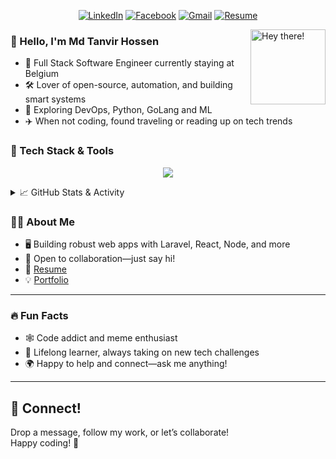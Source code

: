 <!-- Profile Banner -->
<p align="center">
  <!-- <img src="https://gprm.itsvg.in/api/banner?name=Shakil%20Ahmmed&desc=Full%20Stack%20Developer%20from%20Bangladesh%20%F0%9F%8C%B1&desc2=Building%20cool%20things%20with%20PHP%2C%20JS%2C%20Python%20%26%20More!&github=ShakilAhmmed" alt="Shakil Ahmmed Banner" width="100%" /> -->
</p>

<div align="center">

[![LinkedIn](https://img.shields.io/badge/-LinkedIn-1976d2?logo=linkedin&logoColor=white)](https://www.linkedin.com/in/tanvir112/)
[![Facebook](https://img.shields.io/badge/-Facebook-1976d2?logo=facebook&logoColor=white)](https://www.facebook.com/r3dr0k37)
[![Gmail](https://img.shields.io/badge/-Gmail-EA4335?logo=gmail&logoColor=white)](mailto:tanvirhossen112@gmail.com?subject=From%20GitHub&body=Hi,%20there.%20Found%20you%20from%20GitHub.)
[![Resume](https://img.shields.io/badge/-Resume-14171A?style=flat-square&logo=read-the-docs&logoColor=white)](https://drive.google.com/file/d/17CofSLaS42MwkgFXpEUKXGxJcqUtncEs/view?usp=drive_link)

</div>

<img src="https://media.giphy.com/media/hvRJCLFzcasrR4ia7z/giphy.gif" width="120" align="right" alt="Hey there!" />

### 👋 Hello, I'm Md Tanvir Hossen

- 🚀 Full Stack Software Engineer currently staying at Belgium
- 🛠 Lover of open-source, automation, and building smart systems
- 🌱 Exploring DevOps, Python, GoLang and ML
- ✈️ When not coding, found traveling or reading up on tech trends

### 🚀 Tech Stack & Tools

<p align="center">
  <img src="https://skillicons.dev/icons?i=laravel,docker,nestjs,php,python,js,vue,react,mysql,git,redis,linux,jenkins" />
</p>


<details>
  <summary>📈 GitHub Stats & Activity</summary>
<div align="center">
  <img src="https://github-readme-stats.vercel.app/api?username=TanvirHossen112&show_icons=true&theme=radical" alt="Tanvir's GitHub stats" />
  <img src="https://github-readme-stats.vercel.app/api/top-langs/?username=TanvirHossen112&layout=compact&theme=radical" alt="Top Languages" />
  <img src="https://github-profile-summary-cards.vercel.app/api/cards/profile-details?username=TanvirHossen112&theme=radical" alt="Profile Details" />
</div>
</details>

### 🧑‍💻 About Me

- 🖥 Building robust web apps with Laravel, React, Node, and more
- 🤝 Open to collaboration—just say hi!
- 📝 [Resume](https://drive.google.com/file/d/17CofSLaS42MwkgFXpEUKXGxJcqUtncEs/view?usp=drive_link)
- 💡 [Portfolio](https://TanvirHossen112.github.io)

---

### 🔥 Fun Facts

- 🕸️ Code addict and meme enthusiast
- 🎒 Lifelong learner, always taking on new tech challenges
- 🌍 Happy to help and connect—ask me anything!

---

## 📨 Connect!

Drop a message, follow my work, or let’s collaborate!  
Happy coding! 🚀

